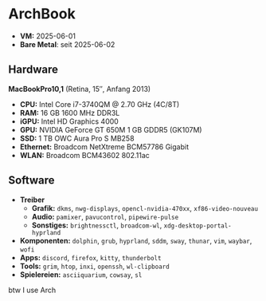 # ArchBook
- **VM:** 2025-06-01
- **Bare Metal**: seit 2025-06-02

## Hardware
**MacBookPro10,1** (Retina, 15″, Anfang 2013)
- **CPU:** Intel Core i7-3740QM @ 2.70 GHz (4C/8T)
- **RAM:** 16 GB 1600 MHz DDR3L
- **iGPU:** Intel HD Graphics 4000
- **GPU:** NVIDIA GeForce GT 650M 1 GB GDDR5 (GK107M)
- **SSD:** 1 TB OWC Aura Pro S MB258
- **Ethernet:** Broadcom NetXtreme BCM57786 Gigabit
- **WLAN:** Broadcom BCM43602 802.11ac

## Software
- **Treiber**
  - **Grafik:** `dkms`, `nwg-displays`, `opencl-nvidia-470xx`, `xf86-video-nouveau`
  - **Audio:** `pamixer`, `pavucontrol`, `pipewire-pulse`
  - **Sonstiges:** `brightnessctl`, `broadcom-wl`, `xdg-desktop-portal-hyprland`
- **Komponenten:** `dolphin`, `grub`, `hyprland`, `sddm`, `sway`, `thunar`, `vim`, `waybar`, `wofi`
- **Apps:** `discord`, `firefox`, `kitty`, `thunderbolt`
- **Tools:** `grim`, `htop`, `inxi`, `openssh`, `wl-clipboard`
- **Spielereien:** `asciiquarium`, `cowsay`, `sl`

btw I use Arch
